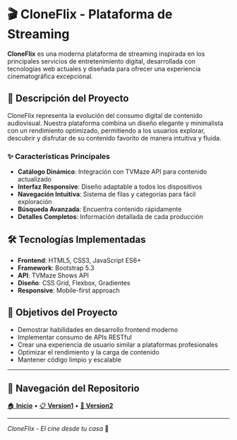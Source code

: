 # 🎬 CloneFlix - Plataforma de Streaming

**CloneFlix** es una moderna plataforma de streaming inspirada en los principales servicios de entretenimiento digital, desarrollada con tecnologías web actuales y diseñada para ofrecer una experiencia cinematográfica excepcional.

## 🚀 Descripción del Proyecto

CloneFlix representa la evolución del consumo digital de contenido audiovisual. Nuestra plataforma combina un diseño elegante y minimalista con un rendimiento optimizado, permitiendo a los usuarios explorar, descubrir y disfrutar de su contenido favorito de manera intuitiva y fluida.

### ✨ Características Principales

- **Catálogo Dinámico**: Integración con TVMaze API para contenido actualizado
- **Interfaz Responsive**: Diseño adaptable a todos los dispositivos
- **Navegación Intuitiva**: Sistema de filas y categorías para fácil exploración
- **Búsqueda Avanzada**: Encuentra contenido rápidamente
- **Detalles Completos**: Información detallada de cada producción

## 🛠️ Tecnologías Implementadas

- **Frontend**: HTML5, CSS3, JavaScript ES6+
- **Framework**: Bootstrap 5.3
- **API**: TVMaze Shows API
- **Diseño**: CSS Grid, Flexbox, Gradientes
- **Responsive**: Mobile-first approach

## 🎯 Objetivos del Proyecto

- Demostrar habilidades en desarrollo frontend moderno
- Implementar consumo de APIs RESTful
- Crear una experiencia de usuario similar a plataformas profesionales
- Optimizar el rendimiento y la carga de contenido
- Mantener código limpio y escalable

---

## 📁 Navegación del Repositorio

[🏠 **Inicio**](./README.md) • [📋 **Version1**](./version1.md/) • [🚀 **Version2**](./version2.md/) 

---

*CloneFlix - El cine desde tu casa* 🍿